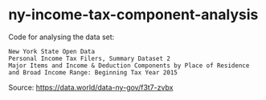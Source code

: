 # ny-income-tax-component-analysis

Code for analysing the data set:
```
New York State Open Data
Personal Income Tax Filers, Summary Dataset 2
Major Items and Income & Deduction Components by Place of Residence and Broad Income Range: Beginning Tax Year 2015
```

Source: https://data.world/data-ny-gov/f3t7-zvbx
